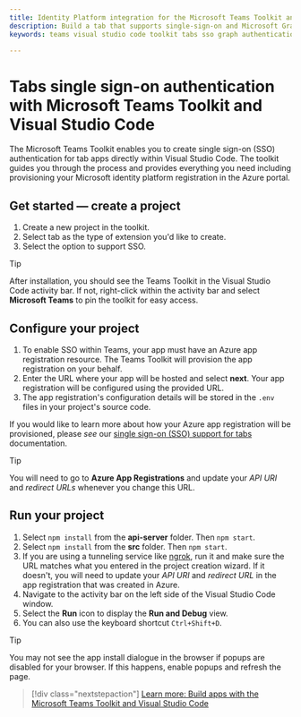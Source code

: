 ```yaml
---
title: Identity Platform integration for the Microsoft Teams Toolkit and Visual Studio Code
description: Build a tab that supports single-sign-on and Microsoft Graph calls directly within Visual Studio Code with the Microsoft Teams Toolkit
keywords: teams visual studio code toolkit tabs sso graph authentication Azure identity platform

---
```

# Tabs single sign-on authentication with Microsoft Teams Toolkit and Visual Studio Code

The Microsoft Teams Toolkit enables you to create single sign-on (SSO) authentication  for tab apps directly within Visual Studio Code. The toolkit guides you through the process and provides everything you need including provisioning  your Microsoft identity platform registration in the Azure portal.

## Get started — create a project

1. Create a new project in the toolkit.
1. Select tab as the type of extension you'd like to create.
1. Select the option to support SSO.

> [!TIP]
> After installation, you should see the Teams Toolkit in the Visual Studio Code activity bar. If not, right-click within the activity bar and select **Microsoft Teams** to pin the toolkit for easy access.

## Configure your project

1. To enable SSO within Teams, your app must have an Azure app registration resource. The Teams Toolkit will provision the app registration on your behalf.
1. Enter the URL where your app will be hosted and select **next**. Your app registration will be configured using the provided URL.
1. The app registration's configuration details will be stored in the `.env` files in your project's source code.

If you would like to learn more about how your Azure app registration will be provisioned, please _see_  our [single sign-on (SSO) support for tabs](../tabs/how-to/authentication/auth-aad-sso.md) documentation.

> [!TIP]
> You will need to go to **Azure App Registrations** and update your *API URI* and *redirect URLs* whenever you change this URL.

## Run your project

1. Select `npm install` from the **api-server** folder. Then `npm start`.
1. Select `npm install` from the **src** folder. Then `npm start`.
1. If you are using a tunneling service like [ngrok](https://ngrok.com/), run it and make sure the URL matches what you entered in the project creation wizard. If it doesn't, you will need to update your _API URI_ and _redirect URL_ in the app registration that was created in Azure.
1. Navigate to the activity bar on the left side of the Visual Studio Code window.
1. Select the **Run** icon to display the **Run and Debug** view.
1. You can also use the keyboard shortcut `Ctrl+Shift+D`.

> [!TIP]
> You may not see the app install dialogue in the browser if popups are disabled for your browser. If this happens, enable popups and refresh the page.

> [!div class="nextstepaction"]
> [Learn more: Build apps with the Microsoft Teams Toolkit and Visual Studio Code](visual-studio-code-overview.md)
